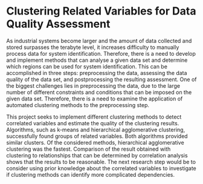 # Clustering Related Variables for Data Quality Assessment
As industrial systems become larger and the amount of data collected and stored surpasses the terabyte level, it increases difficulty to manually process data for system identification. Therefore, there is a need to develop and implement methods that can analyse a given data set and determine which regions can be used for system identification. This can be accomplished in three steps: preprocessing the data, assessing the data quality of the data set, and postprocessing the resulting assessment. One of the biggest challenges lies in preprocessing the data, due to the large number of different constraints and conditions that can be imposed on the given data set. Therefore, there is a need to examine the application of automated clustering methods to the preprocessing step.

This project seeks to implement different clustering methods to detect correlated variables and estimate the quality of the clustering results. Algorithms, such as k-means and hierarchical agglomerative clustering, successfully found groups of related variables. Both algorithms provided similar clusters. Of the considered methods, hierarchical agglomerative clustering was the fastest. Comparison of the result obtained with clustering to relationships that can be determined by correlation analysis shows that the results to be reasonable. The next research step would be to consider using prior knowledge about the correlated variables to investigate if clustering methods can identify more complicated dependencies.
